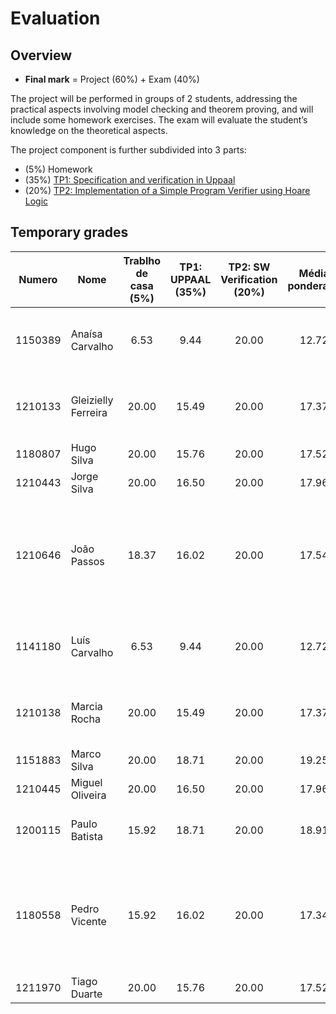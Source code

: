 # Evaluation

## Overview

 * __Final mark__ = Project (60%) + Exam (40%)

The project will be performed in groups of 2 students, addressing the practical aspects involving model checking and theorem proving, and will include some homework exercises. The exam will evaluate the student’s knowledge on the theoretical aspects.

The project component is further subdivided into 3 parts:

 - (5%) Homework
 - (35%) [TP1: Specification and verification in Uppaal](../assignments/tp1.pdf)
 - (20%) [TP2: Implementation of a Simple Program Verifier using Hoare Logic](../assignments/tp3.pdf)

## Temporary grades



|Numero  | Nome | Trablho de casa (5%) | TP1: UPPAAL (35%) | TP2: SW Verification (20%) | Média ponderada | Comentários |
|---|---|:---:|:---:|:---:|:---:|---|
| 1150389 | Anaísa Carvalho | 6.53 |   9.44 |   20.00 |  12.72 | Trabalho de casa não entregue nas semanas 2 e 3. |
| 1210133 | Gleizielly Ferreira | 20.00 |  15.49 |  20.00 |  17.37 | TP1 entregue com 6 dias de atraso (-5%). |
| 1180807 | Hugo Silva |  20.00 |  15.76 |  20.00 |  17.52 | |
| 1210443 | Jorge Silva | 20.00 |  16.50 |  20.00 |  17.96 | |
| 1210646 | João Passos | 18.37 |  16.02 |  20.00 |  17.54 | Trabalho de casa não entregue do exercício 1.4. TP1 entregue com 2 dias de atraso (-5%). |
| 1141180 | Luís Carvalho | 6.53 |   9.44 |   20.00 |  12.72 | Trabalho de casa não entregue nas semanas 2 e 3. |
| 1210138 | Marcia Rocha |  20.00 |  15.49 |  20.00 |  17.37 | TP1 entregue com 6 dias de atraso (-5%). |
| 1151883 | Marco Silva | 20.00 |  18.71 |  20.00 |  19.25 | |
| 1210445 | Miguel Oliveira | 20.00 |  16.50 |  20.00 |  17.96 | |
| 1200115 | Paulo Batista | 15.92 |  18.71 |  20.00 |  18.91 | Trabalho de casa não entregue na semana 3. |
| 1180558 | Pedro Vicente | 15.92 |  16.02 |  20.00 |  17.34 | Trabalho de casa não entregue na semana 3. TP1 entregue com 2 dias de atraso (-5%). |
| 1211970 | Tiago Duarte |  20.00 |  15.76 |  20.00 |  17.52 | |